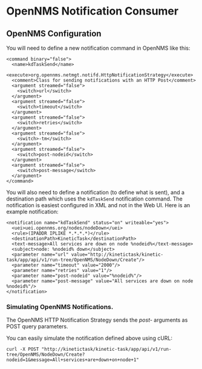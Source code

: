 # OpenNMS Notification Consumer

## OpenNMS Configuration

You will need to define a new notification command in OpenNMS like this:

```
<command binary="false">
  <name>kdTaskSend</name>
  <execute>org.opennms.netmgt.notifd.HttpNotificationStrategy</execute>
  <comment>Class for sending notifications with an HTTP Post</comment>
  <argument streamed="false">
    <switch>url</switch>
  </argument>
  <argument streamed="false">
    <switch>timeout</switch>
  </argument>
  <argument streamed="false">
    <switch>retries</switch>
  </argument>
  <argument streamed="false">
    <switch>-tm</switch>
  </argument>
  <argument streamed="false">
    <switch>post-nodeid</switch>
  </argument>
  <argument streamed="false">
    <switch>post-message</switch>
  </argument>
</command>
```

You will also need to define a notification (to define what is sent), and a destination path
which uses the `kdTaskSend` notification command. The notification is easiest configured in XML and
not in the Web UI. Here is an example notification:

```
<notification name="kdTaskSend" status="on" writeable="yes">
  <uei>uei.opennms.org/nodes/nodeDown</uei>
  <rule>(IPADDR IPLIKE *.*.*.*)</rule>
  <destinationPath>KineticTask</destinationPath>
  <text-message>All services are down on node %nodeid%</text-message>
  <subject>node: %nodeid% down</subject>
  <parameter name="url" value="http://kinetictask/kinetic-task/app/api/v1/run-tree/OpenNMS/NodeDown/Create"/>
  <parameter name="timeout" value="2000"/>
  <parameter name="retries" value="1"/>
  <parameter name="post-nodeid" value="%nodeid%"/>
  <parameter name="post-message" value="All services are down on node %nodeid%"/>
</notification>
```

### Simulating OpenNMS Notifications.

The OpenNMS HTTP Notification Strategy sends the _post-_ arguments as POST query parameters.

You can easily simulate the notification defined above using cURL:

```
curl -X POST "http://kinetictask/kinetic-task/app/api/v1/run-tree/OpenNMS/NodeDown/Create?nodeid=1&message=All+services+are+down+on+node+1"
```
